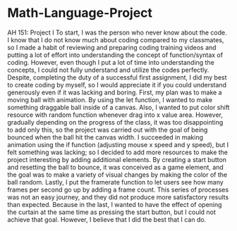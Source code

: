 # Math-Language-Project
AH 151: Project I
To start, I was the person who never know about the code. I know that I do not know much about coding compared to my classmates, so I made a habit of reviewing and preparing coding training videos and putting a lot of effort into understanding the concept of function/syntax of coding. However, even though I put a lot of time into understanding the concepts, I could not fully understand and utilize the codes perfectly.
Despite, completing the duty of a successful first assignment, I did my best to create coding by myself, so I would appreciate it if you could understand generously even if it was lacking and boring.
First, my plan was to make a moving ball with animation. By using the let function, I wanted to make something draggable ball inside of a canvas. Also, I wanted to put color shift resource with random function whenever drag into x value area. However, gradually depending on the progress of the class, it was too disappointing to add only this, so the project was carried out with the goal of being bounced when the ball hit the canvas width.
I succeeded in making animation using the if function (adjusting mouse x speed and y speed), but I felt something was lacking; so I decided to add more resources to make the project interesting by adding additional elements.
By creating a start button and resetting the ball to bounce, it was conceived as a game element, and the goal was to make a variety of visual changes by making the color of the ball random. Lastly, I put the framerate function to let users see how many frames per second go up by adding a frame count.
This series of processes was not an easy journey, and they did not produce more satisfactory results than expected. Because in the last, I wanted to have the effect of opening the curtain at the same time as pressing the start button, but I could not achieve that goal. However, I believe that I did the best that I can do.
